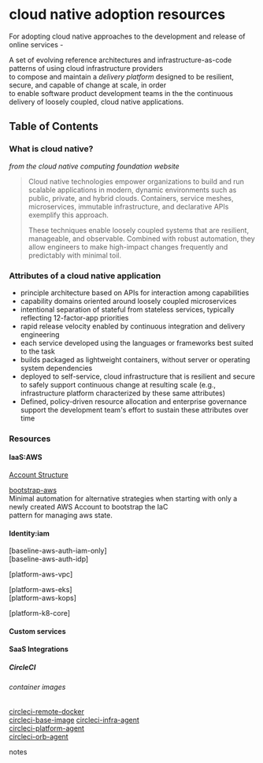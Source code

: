 # cloud native adoption resources 

For adopting cloud native approaches to the development and release of online services -  
  
A set of evolving reference architectures and infrastructure-as-code patterns of using cloud infrastructure providers  
to compose and maintain a _delivery platform_ designed to be resilient, secure, and capable of change at scale, in order  
to enable software product development teams in the the continuous delivery of loosely coupled, cloud native applications.  

## Table of Contents

### What is cloud native?

_from the cloud native computing foundation website_
> Cloud native technologies empower organizations to build and run scalable applications in modern, dynamic environments such as public, private, and hybrid clouds. Containers, service meshes, microservices, immutable infrastructure, and declarative APIs exemplify this approach.
>
> These techniques enable loosely coupled systems that are resilient, manageable, and observable. Combined with robust automation, they allow engineers to make high-impact changes frequently and predictably with minimal toil.  

### Attributes of a cloud native application

- principle architecture based on APIs for interaction among capabilities
- capability domains oriented around loosely coupled microservices
- intentional separation of stateful from stateless services, typically reflecting 12-factor-app priorities
- rapid release velocity enabled by continuous integration and delivery engineering
- each service developed using the languages or frameworks best suited to the task
- builds packaged as lightweight containers, without server or operating system dependencies
- deployed to self-service, cloud infrastructure that is resilient and secure to safely support continuous change at resulting scale (e.g., infrastructure platform characterized by these same attributes)
- Defined, policy-driven resource allocation and enterprise governance support the development team's effort to sustain these attributes over time 

### Resources

#### IaaS:AWS  

[Account Structure](account-structure.md)  
  
[bootstrap-aws](https://github.com/feedyard/bootstrap-aws)  
Minimal automation for alternative strategies when starting with only a newly created AWS Account to bootstrap the IaC  
pattern for managing aws state.

#### Identity:iam  
  
[baseline-aws-auth-iam-only]  
[baseline-aws-auth-idp]   

[platform-aws-vpc]  

[platform-aws-eks]  
[platform-aws-kops]  

[platform-k8-core]  

#### Custom services

#### SaaS Integrations

##### CircleCI

###### container images

[circleci-remote-docker](https://github.com/feedyard/circleci-remote-docker.git)  
[circleci-base-image](https://github.com/feedyard/circleci-base-image.git)
[circleci-infra-agent](https://github.com/feedyard/circleci-infra-agent.git)  
[circleci-platform-agent](https://github.com/feedyard/circleci-platform-agent.git)  
[circleci-orb-agent](https://github.com/feedyard/circleci-orb-agent.git)  


notes

